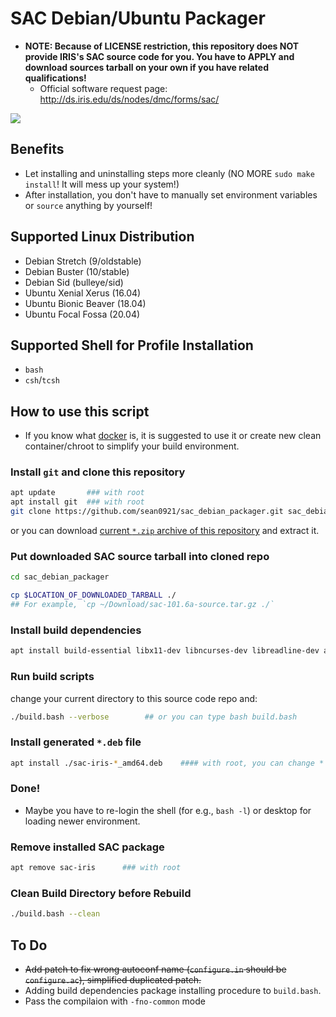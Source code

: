 # SAC Debian/Ubuntu Packager

* **NOTE: Because of LICENSE restriction, this repository does NOT provide IRIS's SAC source code for you.  You have to APPLY and download sources tarball on your own if you have related qualifications!**
    - Official software request page: http://ds.iris.edu/ds/nodes/dmc/forms/sac/

![](https://github.com/sean0921/sean0921.github.io/raw/3ef1e32d61fc62c546c6ba31ef526ccc050cc7b2/images/demo.gif)

## Benefits

* Let installing and uninstalling steps more cleanly (NO MORE `sudo make install`!  It will mess up your system!)
* After installation, you don't have to manually set environment variables or `source` anything by yourself!

## Supported Linux Distribution

* Debian Stretch (9/oldstable)
* Debian Buster (10/stable)
* Debian Sid (bulleye/sid)
* Ubuntu Xenial Xerus (16.04)
* Ubuntu Bionic Beaver (18.04)
* Ubuntu Focal Fossa (20.04)

## Supported Shell for Profile Installation

* `bash`
* `csh`/`tcsh`

## How to use this script

* If you know what [docker](https://www.docker.com/) is, it is suggested to use it or create new clean container/chroot to simplify your build environment.

### Install `git` and clone this repository

```bash
apt update       ### with root
apt install git  ### with root
git clone https://github.com/sean0921/sac_debian_packager.git sac_debian_packager
```

or you can download [current `*.zip` archive of this repository](https://github.com/sean0921/sac_debian_packager/archive/master.zip) and extract it.

### Put downloaded SAC source tarball into cloned repo

```bash
cd sac_debian_packager

cp $LOCATION_OF_DOWNLOADED_TARBALL ./
## For example, `cp ~/Download/sac-101.6a-source.tar.gz ./`
```

### Install build dependencies

```bash
apt install build-essential libx11-dev libncurses-dev libreadline-dev autoconf automake autopoint autotools-dev ### with root
```

### Run build scripts

change your current directory to this source code repo and:

```bash
./build.bash --verbose        ## or you can type bash build.bash
```

### Install generated `*.deb` file

```bash
apt install ./sac-iris-*_amd64.deb    #### with root, you can change * to specific version number
```

### Done!

* Maybe you have to re-login the shell (for e.g., `bash -l`) or desktop for loading newer environment.

### Remove installed SAC package

```bash
apt remove sac-iris      ### with root
```

### Clean Build Directory before Rebuild

```bash
./build.bash --clean
```

## To Do

* ~~Add patch to fix wrong autoconf name (`configure.in` should be `configure.ac`), simplified duplicated patch.~~
* Adding build dependencies package installing procedure to `build.bash`.
* Pass the compilaion with `-fno-common` mode
